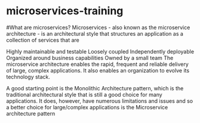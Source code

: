 # microservices-training
#What are microservices?
Microservices - also known as the microservice architecture - is an architectural style that structures an application as a collection of services that are

Highly maintainable and testable
Loosely coupled
Independently deployable
Organized around business capabilities
Owned by a small team
The microservice architecture enables the rapid, frequent and reliable delivery of large, complex applications. It also enables an organization to evolve its technology stack.

A good starting point is the Monolithic Architecture pattern, which is the traditional architectural style that is still a good choice for many applications. It does, however, have numerous limitations and issues and so a better choice for large/complex applications is the Microservice architecture pattern
